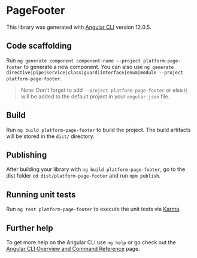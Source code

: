 # PageFooter

This library was generated with [Angular CLI](https://github.com/angular/angular-cli) version 12.0.5.

## Code scaffolding

Run `ng generate component component-name --project platform-page-footer` to generate a new component. You can also use `ng generate directive|pipe|service|class|guard|interface|enum|module --project platform-page-footer`.

> Note: Don't forget to add `--project platform-page-footer` or else it will be added to the default project in your `angular.json` file.

## Build

Run `ng build platform-page-footer` to build the project. The build artifacts will be stored in the `dist/` directory.

## Publishing

After building your library with `ng build platform-page-footer`, go to the dist folder `cd dist/platform-page-footer` and run `npm publish`.

## Running unit tests

Run `ng test platform-page-footer` to execute the unit tests via [Karma](https://karma-runner.github.io).

## Further help

To get more help on the Angular CLI use `ng help` or go check out the [Angular CLI Overview and Command Reference](https://angular.io/cli) page.

